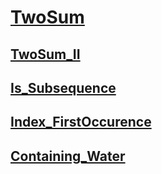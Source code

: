 
# [TwoSum](https://leetcode.com/problems/two-sum/description/)

## [TwoSum_II](https://leetcode.com/problems/two-sum-ii-input-array-is-sorted/description/)

## [Is_Subsequence](https://leetcode.com/problems/is-subsequence/)

## [Index_FirstOccurence](https://leetcode.com/problems/find-the-index-of-the-first-occurrence-in-a-string/)

## [Containing_Water](https://leetcode.com/problems/container-with-most-water/)